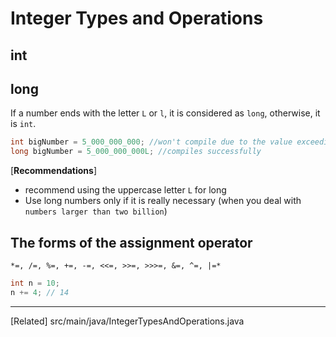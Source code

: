 # Integer Types and Operations

## int

## long
If a number ends with the letter `L` or `l`, it is considered as `long`, otherwise, it is `int`.

```java
int bigNumber = 5_000_000_000; //won't compile due to the value exceeding the maximum capacity of an int
long bigNumber = 5_000_000_000L; //compiles successfully
```

[**Recommendations**]
* recommend using the uppercase letter `L` for long
* Use long numbers only if it is really necessary (when you deal with `numbers larger than two billion`)

## The forms of the assignment operator

`*=, /=, %=, +=, -=, <<=, >>=, >>>=, &=, ^=, |=*`

```java
int n = 10;
n += 4; // 14
```

---
[Related]
src/main/java/IntegerTypesAndOperations.java

